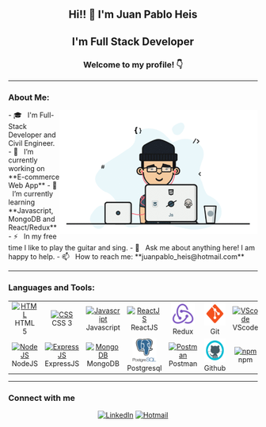 
<p align="center" width="300">
   <!-- <img align="center" width="200" src="" /> -->
   <h2 align="center">Hi!! 👋 I'm Juan Pablo Heis</h2>
    <h2 align="center">I'm <strong>Full Stack Developer</strong></h2>
    <h3 align="center">Welcome to my profile! 👇</h3>
</p>

---

<p align="center">

<h3>About Me: </h3>

<img align="right" height="250" width="400" alt="Mehedi Islam Ripon" src="https://github.com/juanpabloheis/juanpabloheis/blob/main/img/dev.gif" />
- 🎓 &nbsp; I'm Full-Stack Developer and Civil Engineer. 
- 🚀 &nbsp; I’m currently working on **E-commerce Web App**
- 🚀 &nbsp; I’m currently learning **Javascript, MongoDB and React/Redux**
- ⚡ &nbsp; In my free time I like to play the guitar and sing. 
- 💬 &nbsp; Ask me about anything here! I am happy to help.
- 📫 &nbsp; How to reach me: **juanpablo_heis@hotmail.com**
<!-- - 📝 Checkout my [Resume](). -->

---

<h3>Languages and Tools: </h3>

<table align="center">
  <tr>
    <td align="center" width="96">
      <a href="#">
        <img src="https://upload.wikimedia.org/wikipedia/commons/6/61/HTML5_logo_and_wordmark.svg" width="48" height="48" alt="HTML" />
      </a>
      <br>HTML 5
    </td>
    <td align="center" width="96">
      <a href="#">
        <img src="https://upload.wikimedia.org/wikipedia/commons/d/d5/CSS3_logo_and_wordmark.svg" width="48" height="48" alt="CSS" />
      </a>
      <br>CSS 3
    </td>
    <td align="center" width="96">
      <a href="#">
        <img src="https://upload.wikimedia.org/wikipedia/commons/9/99/Unofficial_JavaScript_logo_2.svg" width="48" height="48" alt="Javascript" />
      </a>
      <br>Javascript
    </td>
    <td align="center" width="96">
      <a href="#">
        <img src="https://www.vectorlogo.zone/logos/reactjs/reactjs-icon.svg" width="48" height="48" alt="ReactJS" />
      </a>
      <br>ReactJS
    </td>
    <td align="center" width="96">
      <a href="#">
        <img src="https://raw.githubusercontent.com/sachinverma53121/sachinverma53121/master/icons/redux.png" width="48" height="48" alt="Redux" />
      </a>
      <br>Redux
    </td>
    <td align="center" width="96">
      <a href="#">
        <img src="https://raw.githubusercontent.com/sachinverma53121/sachinverma53121/master/icons/git.png" width="48" height="48" alt="Git" />
      </a>
      <br>Git
    </td>
    <td align="center"  width="96">
      <a href="#">
        <img src="https://upload.wikimedia.org/wikipedia/commons/9/9a/Visual_Studio_Code_1.35_icon.svg" width="48" height="48" alt="VScode" />
      </a>
      <br>VScode
    </td>
  </tr>
  <tr align="center">
    <td align="center" width="96">
      <a href="#">
        <img src="https://upload.wikimedia.org/wikipedia/commons/d/d9/Node.js_logo.svg" width="48" height="48" alt="NodeJS" />
      </a>
      <br>NodeJS
    </td>
    <td align="center" width="96"> 
      <a href="#" >
        <img src="https://www.vectorlogo.zone/logos/expressjs/expressjs-icon.svg" width="48" height="48" alt="ExpressJS" />
      </a>
      <br>ExpressJS
    </td>
    <td align="center" width="96">
      <a href="#">
        <img src="https://www.vectorlogo.zone/logos/mongodb/mongodb-icon.svg" width="48" height="48" alt="MongoDB" />
      </a>
      <br>MongoDB
    </td>
    <td align="center" width="96">
      <a href="#">
        <img src="https://raw.githubusercontent.com/sachinverma53121/sachinverma53121/master/icons/psql.png" width="48" height="48" alt="Postgresql" />
      </a>
      <br>Postgresql
    </td>
    <td align="center" width="96">
      <a href="#">
        <img src="https://www.vectorlogo.zone/logos/getpostman/getpostman-icon.svg" width="48" height="48" alt="Postman" />
      </a>
      <br>Postman
    </td>
    <td align="center"  width="96">
      <a href="#">
        <img src="https://raw.githubusercontent.com/sachinverma53121/sachinverma53121/master/icons/github.png" width="48" height="48" alt="Github" />
      </a>
      <br>Github
    </td>
    <td align="center"  width="96">
      <a href="#">
        <img src="https://upload.wikimedia.org/wikipedia/commons/d/db/Npm-logo.svg" width="48" height="48" alt="npm" />
      </a>
      <br>npm
    </td>
  </tr>
</table>

---

<p align="center">
<h3> Connect with me<a href="https://gifyu.com/image/Zy2f"></h3> 
<p align="center">
    <a href="https://www.linkedin.com/in/juanpabloheis/" target="_blank"><img alt="LinkedIn" width="25px" src="https://github.com/TheDudeThatCode/TheDudeThatCode/blob/master/Assets/Linkedin.svg"></a>
    <!-- <a href="https://www.instagram.com/juanpabloheis/" target="_blank"><img alt="Instagram" width="25px" src="https://github.com/TheDudeThatCode/TheDudeThatCode/blob/master/Assets/Instagram.svg"></a>
    <a href="https://www.facebook.com/juanpabloheis" target="_blank"><img alt="Facebook" width="25px" src="https://upload.wikimedia.org/wikipedia/commons/5/51/Facebook_f_logo_%282019%29.svg"></a> -->
    <a href="mailto:juanpablo_heis@hotmail.com" target="_blank"><img alt="Hotmail" width="25px" src="https://upload.wikimedia.org/wikipedia/commons/9/90/Outlook.com_icon_%282012-2019%29.svg"></a> 
</p>  